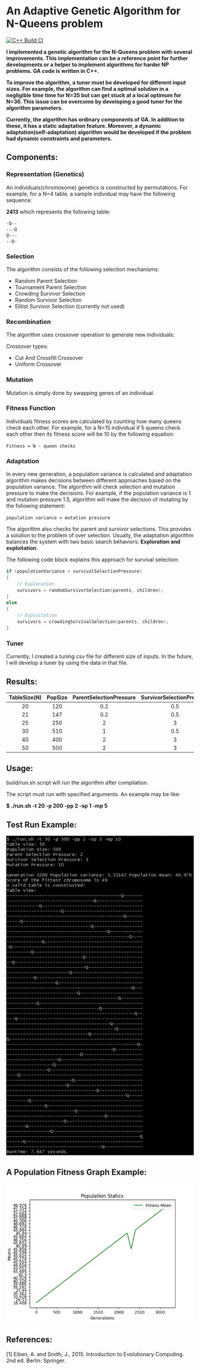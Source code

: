 # An Adaptive Genetic Algorithm for N-Queens problem
[![C++ Build CI](https://github.com/berkkirtay/adaptive-genetic-algorithm-for-n-queens/actions/workflows/main.yml/badge.svg?branch=main)](https://github.com/berkkirtay/adaptive-genetic-algorithm-for-n-queens/actions/workflows/main.yml)

**I implemented a genetic algorithm for the N-Queens problem with several improvements. 
This implementation can be a reference point for further developments or a helper to implement 
algorithms for harder NP problems. GA code is written in C++.** 

**To improve the algorithm, a tuner must be developed for different input sizes. For example, 
the algorithm can find a optimal solution in a negligible time time for N=35 but can get stuck at a local optimum for N=36. This
issue can be overcome by developing a good tuner for the algorithm parameters.** 

**Currently, the algorithm has ordinary components of GA. In addition to these, 
it has a static adaptation feature. Moreover, a dynamic adaptation(self-adaptation) algorithm 
would be developed if the problem had dynamic constraints and parameters.**

## Components:

### Representation (Genetics)
An individuals(chromosome) genetics is constructed by permutations. For example, for a N=4 table,
a sample individual may have the following sequence:

**2413** which represents the following table:
```
-Q--
---Q
Q---
--Q-
```

### Selection
The algorithm consists of the following selection mechanisms:
  - Random Parent Selection
  - Tournament Parent Selection
  - Crowding Survivor Selection
  - Random Survivor Selection
  - Elitist Survivor Selection (currently not used)

### Recombination
The algorithm uses crossover operation to generate new individuals:

Crossover types:
  - Cut And Crossfill Crossover
  - Uniform Crossover

### Mutation
Mutation is simply done by swapping genes of an individual.

### Fitness Function
Individuals fitness scores are calculated by counting how many queens check each other.
For example, for a N=15 individual if 5 queens check each other then its fitness score 
will be 10 by the following equation: 

`Fitness = N - queen checks`

### Adaptation 
In every new generation, a population variance is calculated and adaptation 
algorithm makes decisions between different approaches based on the population variance.
The algorithm will check selection and mutation pressure to make the decisions.
For example, if the population variance is 1 and mutation pressure 1.5, algorithm will make the
decision of mutating by the following statement:

`population variance < mutation pressure`

The algorithm also checks for parent and survivor selections. This provides a solution
to the problem of over selection. Usually, the adaptation algorithm balances the system with 
two basic search behaviors: **Exploration and exploitation**.

The following code block explains this approach for survival selection:
```cpp
if (populationVariance < survivalSelectionPressure)
{
    // Exploration
    survivors = randomSurvivorSelection(parents, children);
}
else
{
    // Exploitation
    survivors = crowdingSurvivalSelection(parents, children);
}
```

### Tuner
Currently, I created a tuning csv file for different size of inputs. In the future, I will
develop a tuner by using the data in that file.

## Results:

| TableSize(N) | PopSize | ParentSelectionPressure | SurvivorSelectionPressure | MutationPressure | ExecutionTime |
| :---:        | :---:   | :---:                   |  :---:                    |  :---:           |  :---:        |
| 20           | 120     | 0.2                     |   0.5                     |   1.2            |  0.2s         |
| 21           | 147     | 0.2                     |   0.5                     |   1.2            |  0.3s         |
| 25           | 250     | 2                       |   3                       |   10             |  0.2s         |
| 30           | 510     | 1                       |   0.5                     |   2              |  2.2s         |
| 40           | 400     | 2                       |   3                       |   10             |  1.7s         |
| 50           | 500     | 2                       |   3                       |   10             |  5.3s         |

## Usage:
build/run.sh script will run the algorithm after compilation.

The script must run with specified arguments. An example may be like:

**$ ./run.sh -t 20 -p 200 -pp 2 -sp 1 -mp 5**

## Test Run Example:
![Enc1](https://raw.githubusercontent.com/berkkirtay/adaptive-genetic-algorithm-for-n-queens/main/doc/Run_Example.png)

## A Population Fitness Graph Example:
![Enc2](https://raw.githubusercontent.com/berkkirtay/adaptive-genetic-algorithm-for-n-queens/main/doc/Figure_1.png)

## References:
[1]	Eiben, A. and Smith, J., 2015. Introduction to Evolutionary Computing. 2nd ed. Berlin: Springer.
